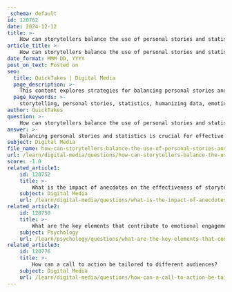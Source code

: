 ```yaml
---
_schema: default
id: 120762
date: 2024-12-12
title: >-
    How can storytellers balance the use of personal stories and statistics?
article_title: >-
    How can storytellers balance the use of personal stories and statistics?
date_format: MMM DD, YYYY
post_on_text: Posted on
seo:
  title: QuickTakes | Digital Media
  page_description: >-
    This content explores strategies for balancing personal stories and statistics in storytelling, highlighting the importance of humanizing data, supporting anecdotes with statistics, creating emotional resonance, maintaining clarity, and encouraging audience reflection.
  page_keywords: >-
    storytelling, personal stories, statistics, humanizing data, emotional connection, supporting evidence, audience engagement, data clarity, narrative structure, meaningful connection
author: QuickTakes
question: >-
    How can storytellers balance the use of personal stories and statistics?
answer: >-
    Balancing personal stories and statistics is crucial for effective storytelling, especially when aiming to engage and persuade an audience. Here are some strategies to achieve this balance:\n\n1. **Humanizing Data**: Personal stories can serve to humanize statistics, making them more relatable and impactful. For instance, when discussing health statistics, sharing a personal anecdote about an individual affected by the issue can create an emotional connection that resonates with the audience. This approach helps to illustrate the real-world implications of the data, transforming abstract numbers into compelling narratives.\n\n2. **Supporting Data with Anecdotes**: While personal stories are powerful, they should be complemented by relevant statistics to provide credibility and context. For example, if a storyteller shares a personal experience related to a public health issue, they can enhance their narrative by including statistics that highlight the prevalence of the issue. This combination enriches the storytelling, making it both engaging and informative.\n\n3. **Creating Emotional Resonance**: Anecdotes can evoke emotions and foster empathy, which is essential for audience engagement. By weaving personal stories into the narrative, storytellers can create a sense of openness and connection, encouraging the audience to relate to the experiences shared. This emotional engagement can motivate the audience to pay attention to the accompanying data.\n\n4. **Clarity and Focus**: It’s important to maintain clarity in the narrative. Highlighting key data points that align with the personal stories helps to keep the audience focused and prevents information overload. A well-structured story that logically connects personal experiences with statistical evidence can guide the audience through the narrative effectively.\n\n5. **Encouraging Reflection**: A good balance allows the audience to draw their own conclusions from the data presented. By leaving room for interpretation, storytellers can encourage the audience to engage with the material on a deeper level, fostering a more meaningful connection with both the personal stories and the statistics.\n\nIn summary, effective storytelling involves a strategic blend of personal anecdotes and supporting data. By humanizing statistics and creating emotional connections, storytellers can craft narratives that are not only memorable but also drive action and inspire change.
subject: Digital Media
file_name: how-can-storytellers-balance-the-use-of-personal-stories-and-statistics.md
url: /learn/digital-media/questions/how-can-storytellers-balance-the-use-of-personal-stories-and-statistics
score: -1.0
related_article1:
    id: 120752
    title: >-
        What is the impact of anecdotes on the effectiveness of storytelling?
    subject: Digital Media
    url: /learn/digital-media/questions/what-is-the-impact-of-anecdotes-on-the-effectiveness-of-storytelling
related_article2:
    id: 120750
    title: >-
        What are the key elements that contribute to emotional engagement in storytelling?
    subject: Psychology
    url: /learn/psychology/questions/what-are-the-key-elements-that-contribute-to-emotional-engagement-in-storytelling
related_article3:
    id: 120776
    title: >-
        How can a call to action be tailored to different audiences?
    subject: Digital Media
    url: /learn/digital-media/questions/how-can-a-call-to-action-be-tailored-to-different-audiences
---
```


&nbsp;